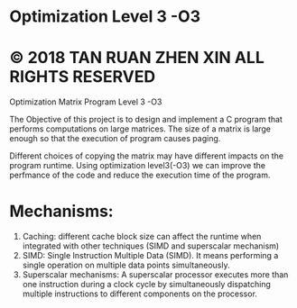 # Optimization Level 3 -O3
# © 2018 TAN RUAN ZHEN XIN ALL RIGHTS RESERVED

Optimization Matrix Program Level 3 -O3

The Objective of this project is to design and implement a C program that performs computations on large matrices. 
The size of a matrix is large enough so that the execution of program causes paging.

Different choices of copying the matrix may have different impacts on the program runtime. 
Using optimization level3(-O3) we can improve the perfmance of the code and reduce the execution time of the program. 

# Mechanisms:
1.	Caching: different cache block size can affect the runtime when integrated with other techniques (SIMD and superscalar mechanism)
2.	SIMD: Single Instruction Multiple Data (SIMD). It means performing a single operation on multiple data points simultaneously.
3.	Superscalar mechanisms: A superscalar processor executes more than one instruction 
during a clock cycle by simultaneously dispatching multiple instructions to different components on the processor. 

